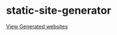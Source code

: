# static-site-generator

[View Generated websites](https://malwani9.github.io/static-site-generator/)

